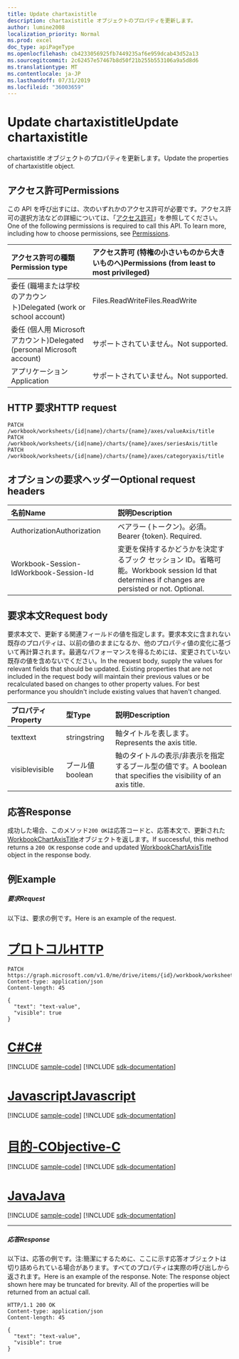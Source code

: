 ```yaml
---
title: Update chartaxistitle
description: chartaxistitle オブジェクトのプロパティを更新します。
author: lumine2008
localization_priority: Normal
ms.prod: excel
doc_type: apiPageType
ms.openlocfilehash: cb4233056925fb7449235af6e959dcab43d52a13
ms.sourcegitcommit: 2c62457e57467b8d50f21b255b553106a9a5d8d6
ms.translationtype: MT
ms.contentlocale: ja-JP
ms.lasthandoff: 07/31/2019
ms.locfileid: "36003659"
---
```

# <a name="update-chartaxistitle"></a><span data-ttu-id="09ede-103">Update chartaxistitle</span><span class="sxs-lookup"><span data-stu-id="09ede-103">Update chartaxistitle</span></span>

<span data-ttu-id="09ede-104">chartaxistitle オブジェクトのプロパティを更新します。</span><span class="sxs-lookup"><span data-stu-id="09ede-104">Update the properties of chartaxistitle object.</span></span>
## <a name="permissions"></a><span data-ttu-id="09ede-105">アクセス許可</span><span class="sxs-lookup"><span data-stu-id="09ede-105">Permissions</span></span>
<span data-ttu-id="09ede-p101">この API を呼び出すには、次のいずれかのアクセス許可が必要です。アクセス許可の選択方法などの詳細については、「[アクセス許可](/graph/permissions-reference)」を参照してください。</span><span class="sxs-lookup"><span data-stu-id="09ede-p101">One of the following permissions is required to call this API. To learn more, including how to choose permissions, see [Permissions](/graph/permissions-reference).</span></span>

|<span data-ttu-id="09ede-108">アクセス許可の種類</span><span class="sxs-lookup"><span data-stu-id="09ede-108">Permission type</span></span>      | <span data-ttu-id="09ede-109">アクセス許可 (特権の小さいものから大きいものへ)</span><span class="sxs-lookup"><span data-stu-id="09ede-109">Permissions (from least to most privileged)</span></span>              |
|:--------------------|:---------------------------------------------------------|
|<span data-ttu-id="09ede-110">委任 (職場または学校のアカウント)</span><span class="sxs-lookup"><span data-stu-id="09ede-110">Delegated (work or school account)</span></span> | <span data-ttu-id="09ede-111">Files.ReadWrite</span><span class="sxs-lookup"><span data-stu-id="09ede-111">Files.ReadWrite</span></span>    |
|<span data-ttu-id="09ede-112">委任 (個人用 Microsoft アカウント)</span><span class="sxs-lookup"><span data-stu-id="09ede-112">Delegated (personal Microsoft account)</span></span> | <span data-ttu-id="09ede-113">サポートされていません。</span><span class="sxs-lookup"><span data-stu-id="09ede-113">Not supported.</span></span>    |
|<span data-ttu-id="09ede-114">アプリケーション</span><span class="sxs-lookup"><span data-stu-id="09ede-114">Application</span></span> | <span data-ttu-id="09ede-115">サポートされていません。</span><span class="sxs-lookup"><span data-stu-id="09ede-115">Not supported.</span></span> |

## <a name="http-request"></a><span data-ttu-id="09ede-116">HTTP 要求</span><span class="sxs-lookup"><span data-stu-id="09ede-116">HTTP request</span></span>
<!-- { "blockType": "ignored" } -->
```http
PATCH /workbook/worksheets/{id|name}/charts/{name}/axes/valueAxis/title
PATCH /workbook/worksheets/{id|name}/charts/{name}/axes/seriesAxis/title
PATCH /workbook/worksheets/{id|name}/charts/{name}/axes/categoryaxis/title
```
## <a name="optional-request-headers"></a><span data-ttu-id="09ede-117">オプションの要求ヘッダー</span><span class="sxs-lookup"><span data-stu-id="09ede-117">Optional request headers</span></span>
| <span data-ttu-id="09ede-118">名前</span><span class="sxs-lookup"><span data-stu-id="09ede-118">Name</span></span>       | <span data-ttu-id="09ede-119">説明</span><span class="sxs-lookup"><span data-stu-id="09ede-119">Description</span></span>|
|:-----------|:-----------|
| <span data-ttu-id="09ede-120">Authorization</span><span class="sxs-lookup"><span data-stu-id="09ede-120">Authorization</span></span>  | <span data-ttu-id="09ede-p102">ベアラー {トークン}。必須。</span><span class="sxs-lookup"><span data-stu-id="09ede-p102">Bearer {token}. Required.</span></span> |
| <span data-ttu-id="09ede-123">Workbook-Session-Id</span><span class="sxs-lookup"><span data-stu-id="09ede-123">Workbook-Session-Id</span></span>  | <span data-ttu-id="09ede-p103">変更を保持するかどうかを決定するブック セッション ID。省略可能。</span><span class="sxs-lookup"><span data-stu-id="09ede-p103">Workbook session Id that determines if changes are persisted or not. Optional.</span></span>|

## <a name="request-body"></a><span data-ttu-id="09ede-126">要求本文</span><span class="sxs-lookup"><span data-stu-id="09ede-126">Request body</span></span>
<span data-ttu-id="09ede-p104">要求本文で、更新する関連フィールドの値を指定します。要求本文に含まれない既存のプロパティは、以前の値のままになるか、他のプロパティ値の変化に基づいて再計算されます。最適なパフォーマンスを得るためには、変更されていない既存の値を含めないでください。</span><span class="sxs-lookup"><span data-stu-id="09ede-p104">In the request body, supply the values for relevant fields that should be updated. Existing properties that are not included in the request body will maintain their previous values or be recalculated based on changes to other property values. For best performance you shouldn't include existing values that haven't changed.</span></span>

| <span data-ttu-id="09ede-130">プロパティ</span><span class="sxs-lookup"><span data-stu-id="09ede-130">Property</span></span>     | <span data-ttu-id="09ede-131">型</span><span class="sxs-lookup"><span data-stu-id="09ede-131">Type</span></span>   |<span data-ttu-id="09ede-132">説明</span><span class="sxs-lookup"><span data-stu-id="09ede-132">Description</span></span>|
|:---------------|:--------|:----------|
|<span data-ttu-id="09ede-133">text</span><span class="sxs-lookup"><span data-stu-id="09ede-133">text</span></span>|<span data-ttu-id="09ede-134">string</span><span class="sxs-lookup"><span data-stu-id="09ede-134">string</span></span>|<span data-ttu-id="09ede-135">軸タイトルを表します。</span><span class="sxs-lookup"><span data-stu-id="09ede-135">Represents the axis title.</span></span>|
|<span data-ttu-id="09ede-136">visible</span><span class="sxs-lookup"><span data-stu-id="09ede-136">visible</span></span>|<span data-ttu-id="09ede-137">ブール値</span><span class="sxs-lookup"><span data-stu-id="09ede-137">boolean</span></span>|<span data-ttu-id="09ede-138">軸のタイトルの表示/非表示を指定するブール型の値です。</span><span class="sxs-lookup"><span data-stu-id="09ede-138">A boolean that specifies the visibility of an axis title.</span></span>|

## <a name="response"></a><span data-ttu-id="09ede-139">応答</span><span class="sxs-lookup"><span data-stu-id="09ede-139">Response</span></span>

<span data-ttu-id="09ede-140">成功した場合、このメソッド`200 OK`は応答コードと、応答本文で、更新された[WorkbookChartAxisTitle](../resources/chartaxistitle.md)オブジェクトを返します。</span><span class="sxs-lookup"><span data-stu-id="09ede-140">If successful, this method returns a `200 OK` response code and updated [WorkbookChartAxisTitle](../resources/chartaxistitle.md) object in the response body.</span></span>
## <a name="example"></a><span data-ttu-id="09ede-141">例</span><span class="sxs-lookup"><span data-stu-id="09ede-141">Example</span></span>
##### <a name="request"></a><span data-ttu-id="09ede-142">要求</span><span class="sxs-lookup"><span data-stu-id="09ede-142">Request</span></span>
<span data-ttu-id="09ede-143">以下は、要求の例です。</span><span class="sxs-lookup"><span data-stu-id="09ede-143">Here is an example of the request.</span></span>

# <a name="httptabhttp"></a>[<span data-ttu-id="09ede-144">プロトコル</span><span class="sxs-lookup"><span data-stu-id="09ede-144">HTTP</span></span>](#tab/http)
<!-- {
  "blockType": "request",
  "name": "update_chartaxistitle"
}-->
```http
PATCH https://graph.microsoft.com/v1.0/me/drive/items/{id}/workbook/worksheets/{id|name}/charts/{name}/axes/valueAxis/title
Content-type: application/json
Content-length: 45

{
  "text": "text-value",
  "visible": true
}
```
# <a name="ctabcsharp"></a>[<span data-ttu-id="09ede-145">C#</span><span class="sxs-lookup"><span data-stu-id="09ede-145">C#</span></span>](#tab/csharp)
[!INCLUDE [sample-code](../includes/snippets/csharp/update-chartaxistitle-csharp-snippets.md)]
[!INCLUDE [sdk-documentation](../includes/snippets/snippets-sdk-documentation-link.md)]

# <a name="javascripttabjavascript"></a>[<span data-ttu-id="09ede-146">Javascript</span><span class="sxs-lookup"><span data-stu-id="09ede-146">Javascript</span></span>](#tab/javascript)
[!INCLUDE [sample-code](../includes/snippets/javascript/update-chartaxistitle-javascript-snippets.md)]
[!INCLUDE [sdk-documentation](../includes/snippets/snippets-sdk-documentation-link.md)]

# <a name="objective-ctabobjc"></a>[<span data-ttu-id="09ede-147">目的-C</span><span class="sxs-lookup"><span data-stu-id="09ede-147">Objective-C</span></span>](#tab/objc)
[!INCLUDE [sample-code](../includes/snippets/objc/update-chartaxistitle-objc-snippets.md)]
[!INCLUDE [sdk-documentation](../includes/snippets/snippets-sdk-documentation-link.md)]

# <a name="javatabjava"></a>[<span data-ttu-id="09ede-148">Java</span><span class="sxs-lookup"><span data-stu-id="09ede-148">Java</span></span>](#tab/java)
[!INCLUDE [sample-code](../includes/snippets/java/update-chartaxistitle-java-snippets.md)]
[!INCLUDE [sdk-documentation](../includes/snippets/snippets-sdk-documentation-link.md)]

---

##### <a name="response"></a><span data-ttu-id="09ede-149">応答</span><span class="sxs-lookup"><span data-stu-id="09ede-149">Response</span></span>
<span data-ttu-id="09ede-p105">以下は、応答の例です。注:簡潔にするために、ここに示す応答オブジェクトは切り詰められている場合があります。すべてのプロパティは実際の呼び出しから返されます。</span><span class="sxs-lookup"><span data-stu-id="09ede-p105">Here is an example of the response. Note: The response object shown here may be truncated for brevity. All of the properties will be returned from an actual call.</span></span>
<!-- {
  "blockType": "response",
  "truncated": true,
  "@odata.type": "microsoft.graph.workbookChartAxisTitle"
} -->
```http
HTTP/1.1 200 OK
Content-type: application/json
Content-length: 45

{
  "text": "text-value",
  "visible": true
}
```

<!-- uuid: 8fcb5dbc-d5aa-4681-8e31-b001d5168d79
2015-10-25 14:57:30 UTC -->
<!-- {
  "type": "#page.annotation",
  "description": "Update chartaxistitle",
  "keywords": "",
  "section": "documentation",
  "tocPath": "",
  "suppressions": [
  ]
}-->
